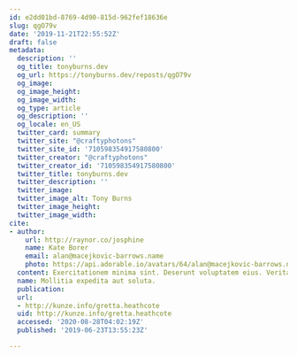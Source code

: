 ```yaml
---
id: e2dd01bd-8769-4d90-815d-962fef18636e
slug: qgO79v
date: '2019-11-21T22:55:52Z'
draft: false
metadata:
  description: ''
  og_title: tonyburns.dev
  og_url: https://tonyburns.dev/reposts/qgO79v
  og_image: 
  og_image_height: 
  og_image_width: 
  og_type: article
  og_description: ''
  og_locale: en_US
  twitter_card: summary
  twitter_site: "@craftyphotons"
  twitter_site_id: '710598354917580800'
  twitter_creator: "@craftyphotons"
  twitter_creator_id: '710598354917580800'
  twitter_title: tonyburns.dev
  twitter_description: ''
  twitter_image: 
  twitter_image_alt: Tony Burns
  twitter_image_height: 
  twitter_image_width: 
cite:
- author:
    url: http://raynor.co/josphine
    name: Kate Borer
    email: alan@macejkovic-barrows.name
    photo: https://api.adorable.io/avatars/64/alan@macejkovic-barrows.name.png
  content: Exercitationem minima sint. Deserunt voluptatem eius. Veritatis eum dolor.
  name: Mollitia expedita aut soluta.
  publication: 
  url:
  - http://kunze.info/gretta.heathcote
  uid: http://kunze.info/gretta.heathcote
  accessed: '2020-08-28T04:02:19Z'
  published: '2019-06-23T13:55:23Z'

---
```



